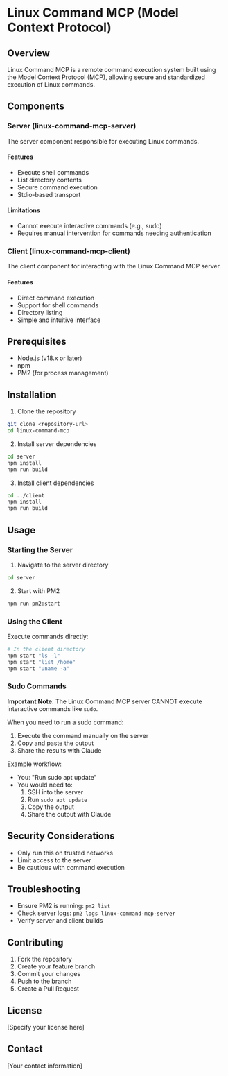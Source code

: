 # Linux Command MCP (Model Context Protocol)

## Overview

Linux Command MCP is a remote command execution system built using the Model Context Protocol (MCP), allowing secure and standardized execution of Linux commands.

## Components

### Server (linux-command-mcp-server)
The server component responsible for executing Linux commands.

#### Features
- Execute shell commands
- List directory contents
- Secure command execution
- Stdio-based transport

#### Limitations
- Cannot execute interactive commands (e.g., sudo)
- Requires manual intervention for commands needing authentication

### Client (linux-command-mcp-client)
The client component for interacting with the Linux Command MCP server.

#### Features
- Direct command execution
- Support for shell commands
- Directory listing
- Simple and intuitive interface

## Prerequisites

- Node.js (v18.x or later)
- npm
- PM2 (for process management)

## Installation

1. Clone the repository
```bash
git clone <repository-url>
cd linux-command-mcp
```

2. Install server dependencies
```bash
cd server
npm install
npm run build
```

3. Install client dependencies
```bash
cd ../client
npm install
npm run build
```

## Usage

### Starting the Server

1. Navigate to the server directory
```bash
cd server
```

2. Start with PM2
```bash
npm run pm2:start
```

### Using the Client

Execute commands directly:
```bash
# In the client directory
npm start "ls -l"
npm start "list /home"
npm start "uname -a"
```

### Sudo Commands

**Important Note**: The Linux Command MCP server CANNOT execute interactive commands like `sudo`. 

When you need to run a sudo command:
1. Execute the command manually on the server
2. Copy and paste the output
3. Share the results with Claude

Example workflow:
- You: "Run sudo apt update"
- You would need to:
  1. SSH into the server
  2. Run `sudo apt update`
  3. Copy the output
  4. Share the output with Claude

## Security Considerations

- Only run this on trusted networks
- Limit access to the server
- Be cautious with command execution

## Troubleshooting

- Ensure PM2 is running: `pm2 list`
- Check server logs: `pm2 logs linux-command-mcp-server`
- Verify server and client builds

## Contributing

1. Fork the repository
2. Create your feature branch
3. Commit your changes
4. Push to the branch
5. Create a Pull Request

## License

[Specify your license here]

## Contact

[Your contact information]
